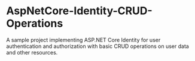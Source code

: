 # AspNetCore-Identity-CRUD-Operations
A sample project implementing ASP.NET Core Identity for user authentication and authorization with basic CRUD operations on user data and other resources.
